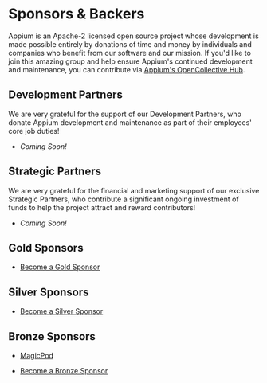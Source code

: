 # Sponsors & Backers

Appium is an Apache-2 licensed open source project whose development is made possible entirely by
donations of time and money by individuals and companies who benefit from our software and our
mission. If you'd like to join this amazing group and help ensure Appium's continued development
and maintenance, you can contribute via [Appium's OpenCollective
Hub](https://opencollective.com/appium).

## Development Partners

We are very grateful for the support of our Development Partners, who donate Appium development and
maintenance as part of their employees' core job duties!

* *Coming Soon!*

## Strategic Partners

We are very grateful for the financial and marketing support of our exclusive Strategic Partners,
who contribute a significant ongoing investment of funds to help the project attract and reward
contributors!

* *Coming Soon!*

## Gold Sponsors

* [Become a Gold Sponsor](https://opencollective.com/appium/contribute/gold-sponsor-72877/checkout?interval=month&amount=500&contributeAs=me)

## Silver Sponsors

 * [Become a Silver Sponsor](https://opencollective.com/appium/contribute/silver-sponsor-72876/checkout?interval=month&amount=250&contributeAs=me)

## Bronze Sponsors

- [MagicPod](https://magicpod.com/en/)
* [Become a Bronze Sponsor](https://opencollective.com/appium/contribute/sponsors-70690/checkout?interval=month&amount=100&contributeAs=me)

